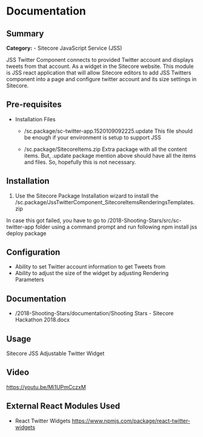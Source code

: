 # Documentation

## Summary

**Category:** - Sitecore JavaScript Service (JSS)

JSS Twitter Component connects to provided Twitter account and displays tweets from that account.
As a widget in the Sitecore website.
This module is JSS react application that will allow Sitecore editors to add JSS Twitters component into a page and configure twitter account and its size settings in Sitecore. 



## Pre-requisites

- Installation Files
	- /sc.package/sc-twitter-app.1520109092225.update
		This file should be enough if your environment is setup to support JSS
	
	- /sc.package/SitecoreItems.zip
		Extra package with all the content items. But, .update package mention above should have all the items and files. So, hopefully this is not necessary.
		

		
## Installation

1. Use the Sitecore Package Installation wizard to install the /sc.package/JssTwitterComponent_SitecoreItemsRenderingsTemplates.zip

In case this got failed, you have to go to /2018-Shooting-Stars/src/sc-twitter-app folder using a command prompt and run following
	npm install
	jss deploy package

	
	

## Configuration

- Ability to set Twitter account information to get Tweets from
- Ability to adjust the size of the widget by adjusting Rendering Parameters



## Documentation

- /2018-Shooting-Stars/documentation/Shooting Stars - Sitecore Hackathon 2018.docx



## Usage

Sitecore JSS Adjustable Twitter Widget



## Video

https://youtu.be/Mi1UPmCczxM



## External React Modules Used

- React Twitter Widgets
https://www.npmjs.com/package/react-twitter-widgets